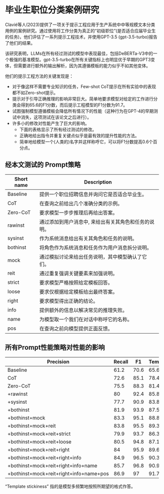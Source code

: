# 毕业生职位分类案例研究

Clavié等人(2023)提供了一项关于提示工程应用于生产系统中中等规模文本分类用例的案例研究。通过使用将工作分类为真正的“初级职位”(是否适合应届毕业生的任务)，他们评估了一系列提示工程技术，并使用GPT-3.5 (gpt-3.5-turbo)报告了他们的结果。

该研究表明，LLMs在所有经过测试的模型中表现最佳，包括DeBERTa-V3中的一个极强的基准模型。gpt-3.5-turbo在所有关键指标上也明显优于早期的GPT3变体，但需要进行额外的输出解析，因为其遵循模板的能力似乎不如其他变体。

他们的提示工程方法的关键发现是：

- 对于像这样不需要专业知识的任务，Few-shot CoT提示在所有实验中的表现都不如Zero-shot提示。
- 提示对于引导正确推理的影响非常巨大。简单地要求模型对给定的工作进行分类会得到65.6的F1分数，而后提示工程模型的F1分数为91.7。
- 试图强制模型遵循模板会降低所有情况下的性能（这种行为在GPT-4的早期测试中消失，这项测试在该论文之后进行）。
- 许多小的修改对性能产生了巨大的影响。
  - 下面的表格显示了所有经过测试的修改。 
  - 正确地给出指令并重复关键点似乎是最有效的提升性能的方法。
  - 简单地给模型一个(人类的)名字并这样称呼它，可以将F1分数提高0.6个百分点。

## 经本文测试的 Prompt策略

| Short name | 	Description                 |
|------------|------------------------------|
| Baseline   | 	提供一个职位招聘信息并询问它是否适合毕业生。      |
| CoT        | 	在查询之前给出几个准确分类的示例。           |
| Zero-CoT   | 	要求模型一步步推理后再给出答案。            |
| rawinst    | 	通过添加到用户消息中, 来给出有关其角色和任务的说明。 |
| sysinst    | 	作为系统消息给出有关其角色和任务的说明。        |
| bothinst	  | 将角色作为系统消息和任务作为用户消息拆分说明。      |
| mock       | 	通过模拟讨论来给出任务说明，其中模型确认了它们。    |
| reit	      | 通过重复强调关键要素来加强说明。             |
| strict     | 	要求模型严格按照给定模板回答。             |
| loose      | 	要求仅根据给定模板给出最终答案。            |
| right      | 	要求模型得出正确的结论。                |
| info       | 	提供额外的信息以解决常见的推理失败。          |
| name	      | 为模型取一个我们在对话中称呼它的名称。          |
| pos        | 	在查询之前向模型提供正面反馈。             |

## 所有Prompt性能策略对性能的影响

| Precision                                | 	Recall | 	F1    | 	Template | Stickiness |
|------------------------------------------|---------|--------|-----------|------------|
| Baseline	                                | 61.2	   | 70.6	  | 65.6      | 	79%       |
| CoT	                                     | 72.6    | 	85.1  | 	78.4	    | 87%        |
| Zero-CoT	                                | 75.5    | 	88.3	 | 81.4	     | 65%        |
| +rawinst	                                | 80	     | 92.4	  | 85.8	     | 68%        |
| +sysinst	                                | 77.7	   | 90.9	  | 83.8	     | 69%        |
| +bothinst                                | 	81.9	  | 93.9   | 	87.5     | 	71%       |
| +bothinst+mock	                          | 83.3	   | 95.1   | 	88.8     | 	74%       |
| +bothinst+mock+reit	                     | 83.8	   | 95.5	  | 89.3      | 	75%       |
| +bothinst+mock+reit+strict	              | 79.9	   | 93.7	  | 86.3      | 	98%       |
| +bothinst+mock+reit+loose	               | 80.5    | 	94.8	 | 87.1	     | 95%        |
| +bothinst+mock+reit+right	               | 84	     | 95.9	  | 89.6	     | 77%        |
| +bothinst+mock+reit+right+info	          | 84.9	   | 96.5   | 	90.3	    | 77%        |
| +bothinst+mock+reit+right+info+name	     | 85.7    | 	96.8  | 	90.9	    | 79%        |
| +bothinst+mock+reit+right+info+name+pos	 | 86.9	   | 97	    | 91.7	     | 81%        |


“Template stickiness” 指的是模型多频繁地按照所期望的格式作答。
